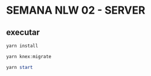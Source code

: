 # SEMANA NLW 02 - SERVER

## executar

```powershell
yarn install

yarn knex:migrate

yarn start 
```
